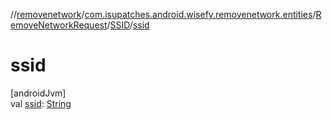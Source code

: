 //[removenetwork](../../../../index.md)/[com.isupatches.android.wisefy.removenetwork.entities](../../index.md)/[RemoveNetworkRequest](../index.md)/[SSID](index.md)/[ssid](ssid.md)

# ssid

[androidJvm]\
val [ssid](ssid.md): [String](https://kotlinlang.org/api/latest/jvm/stdlib/kotlin/-string/index.html)
